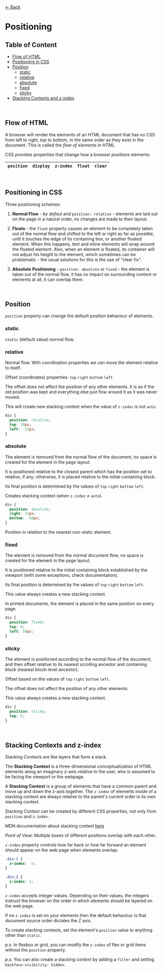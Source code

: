 [&larr; Back](./README.md)

# Positioning

## Table of Content

- [Flow of HTML](#flow-of-html)
- [Positioning in CSS](#positioning-in-css)
- [Position](#position)
  - [static](#static)
  - [relative](#relative)
  - [absolute](#absolute)
  - [fixed](#fixed)
  - [sticky](#sticky)
- [Stacking Contexts and z-index](#stacking-contexts-and-z-index)

<br>

## Flow of HTML

A browser will render the elements of an HTML document that has no CSS from left to right, top to bottom, in the same order as they exist in the document. This is called the _flow of elements in HTML_.

CSS provides properties that change how a browser _positions_ elements.

| `position` | `display` | `z-index` | `float` | `clear` |
| ---------- | --------- | --------- | ------- | ------- |

<br>

## Positioning in CSS

Three positioning schemes:

1. **Normal Flow** - _by defaut_ and `position: relative` - elements are laid out on the page in a natural order, no changes are made to their layout.

2. **Floats** - the `float` property causes an element to be completely taken out of the normal flow and shifted to the left or right as far as possible, until it touches the edge of its containing box, or another floated element. When this happens, text and inline elements will wrap around the floated element. Also, when an element is floated, its container will not adjust his height to the element, which sometimes can be problematic - the usual solutions for this is the use of "clear fix".

3. **Absolute Positioning** - `position: absolute` or `fixed` - the element is taken out of the normal flow, it has no impact on surrounding content or elements at all, it can overlap them.

<br>

## Position

`position` property can change the default position behaviour of elements.

### static

`static` (default value) normal flow.

### relative

Normal flow. With coordination properties we can move the element relative to itself.

Offset (coordinates) properties: `top` `right` `bottom` `left`

The offset does not affect the position of any other elements. It is as if the old position was kept and everything else just flow around it as it was never moved.

This will create new stacking context when the value of `z-index` is not `auto`.

```css
div {
  position: relative;
  top: 10px;
  left: -25px;
}
```

### absolute

The element is removed from the normal flow of the document, no space is created for the element in the page layout.

It is positioned relative to the closest parent which has the position set to relative, if any; otherwise, it is placed relative to the initial containing block.

Its final position is determined by the values of `top` `right` `bottom` `left`.

Creates stacking context (when `z-indez` ≠ `auto`).

```css
div {
  position: absolute;
  right: 15px;
  bottom: -50px;
}
```

Position in relation to the nearest non-static element.

### fixed

The element is removed from the normal document flow, no space is created for the element in the page layout.

It is positioned relative to the initial containing block established by the viewport (with some exceptions, check documentation).

Its final position is determined by the values of `top` `right` `bottom` `left`.

This value always creates a new stacking context.

In printed documents, the element is placed in the same position on every page.

```css
div {
  position: fixed;
  top: 0;
  left: 50px;
}
```

### sticky

The element is positioned according to the normal flow of the document, and then offset relative to its nearest scrolling ancestor and containing block (nearest block-level ancestor).

Offset based on the values of `top` `right` `bottom` `left`.

The offset does not affect the position of any other elements.

This value always creates a new stacking context.

```css
div {
  position: sticky;
  top: 0;
}
```

<br>

## Stacking Contexts and z-index

Stacking Contexts are like layers that form a stack.

The **Stacking Context** is a three-dimensional conceptualization of HTML elements along an imaginary z-axis relative to the user, who is assumed to be facing the viewport or the webpage.

A **Stacking Context** is a group of elements that have a common parent and move up and down the z-axis together. The `z-index` of elements inside of a stacking context are always relative to the parent's current order in its own stacking context.

Stacking Context can be created by different CSS properties, not only from `position` and `z-index`.

MDN documentation about stacking context [here](https://developer.mozilla.org/en-US/docs/Web/CSS/CSS_Positioning/Understanding_z_index/The_stacking_context)

_Point of View:_ Multiple boxes of different positions overlap with each other..

`z-index` property controls how far back or how far forward an element should appear on the web page when elements overlap.

```css
.div-1 {
  z-index: -5;
}

.div-2 {
  z-index: 1;
}
```

`z-index` accepts integer values. Depending on their values, the integers instruct the browser on the order in which elements should be layered on the web page.

If no `z-index` is set on your elements then the default behaviour is that document source order dictates the Z axis.

To create stacking contexts, set the element's `position` value to anything other than `static`.

_p.s._ In flexbox or grid, you can modify the `z-index` of flex or grid items without the `position` property.

_p.s._ You can also create a stacking context by adding a `filter` and setting `backface-visibility: hidden`.

<br>
